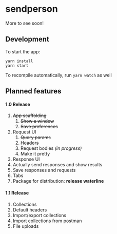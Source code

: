 # sendperson

More to see soon!

## Development

To start the app:
```
yarn install
yarn start
```

To recompile automatically, run `yarn watch` as well

## Planned features

#### 1.0 Release
1. ~~App scaffolding~~
   1. ~~Show a window~~
   1. ~~Save preferences~~
1. Request UI
   1. ~~Query params~~
   1. ~~Headers~~
   1. Request bodies _(in progress)_
   1. Make it pretty
1. Response UI
1. Actually send responses and show results
1. Save responses and requests
1. Tabs
1. Package for distribution: **release waterline**
#### 1.1 Release   
1. Collections
1. Default headers
1. Import/export collections
1. Import collections from postman
1. File uploads

